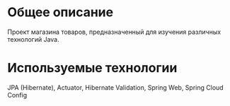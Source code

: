 # Общее описание
Проект магазина товаров, предназначенный для изучения различных технологий Java.

# Используемые технологии
JPA (Hibernate), Actuator, Hibernate Validation, Spring Web, Spring Cloud Config